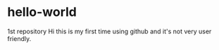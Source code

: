 # hello-world
1st repository
Hi this is my first time using github and it's not very user friendly.
